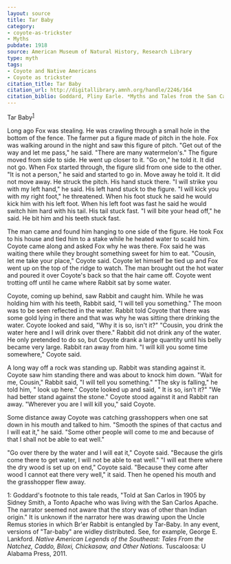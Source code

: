 ```yaml
---
layout: source
title: Tar Baby
category: 
- coyote-as-trickster 
- Myths
pubdate: 1918
source: American Museum of Natural History, Research Library
type: myth
tags:
- Coyote and Native Americans
- Coyote as trickster
citation_title: Tar Baby
citation_url: http://digitallibrary.amnh.org/handle/2246/164
citation_biblio: Goddard, Pliny Earle. *Myths and Tales from the San Carlos Apache. Anthropological Papers of the American Museum of Natural History.* 1918.
---
```

Tar Baby<sup>[1](#myfootnote1)</sup>

Long ago Fox was stealing. He was crawling through a small hole in the bottom of the fence. The farmer put a figure made of pitch in the hole. Fox was walking around in the night and saw this figure of pitch. "Get out of the way and let me pass," he said. "There are many watermelon's." The figure moved from side to side. He went up closer to it. "Go on," he told it. It did not go. When Fox started through, the figure slid from one side to the other. "It is not a person," he said and started to go in. Move away he told it. It did not move away. He struck the pitch. His hand stuck there. "I will strike you with my left hand," he said. His left hand stuck to the figure. "I will kick you with my right foot," he threatened. When his foot stuck he said he would kick him with his left foot. When his left foot was fast he said he would switch him hard with his tail. His tail stuck fast. "I will bite your head off," he said. He bit him and his teeth stuck fast.

The man came and found him hanging to one side of the figure. He took Fox to his house and tied him to a stake while he heated water to scald him. Coyote came along and asked Fox why he was there. Fox said he was waiting there while they brought something sweet for him to eat. "Cousin, let me take your place," Coyote said. Coyote let himself be tied up and Fox went up on the top of the ridge to watch. The man brought out the hot water and poured it over Coyote's back so that the hair came off. Coyote went trotting off until he came where Rabbit sat by some water.

Coyote, coming up behind, saw Rabbit and caught him. While he was holding him with his teeth, Rabbit said, "I will tell you something." The moon was to be seen reflected in the water. Rabbit told Coyote that there was some gold lying in there and that was why he was sitting there drinking the water. Coyote looked and said, "Why it is so, isn't it?" "Cousin, you drink the water here and I will drink over there." Rabbit did not drink any of the water. He only pretended to do so, but Coyote drank a large
quantity until his belly became very large. Rabbit ran away from him. "I will kill you some time somewhere," Coyote said.

A long way off a rock was standing up. Rabbit was standing against it. Coyote saw him standing there and was about to knock him down. "Wait for me, Cousin," Rabbit said, "I will tell you something." "The sky is falling," he told him, " look up here." Coyote looked up and said, " It is so, isn't it?" "We had better stand against the stone." Coyote stood against
it and Rabbit ran away. "Wherever you are I will kill you," said Coyote.

Some distance away Coyote was catching grasshoppers when one sat down in his mouth and talked to him. "Smooth the spines of that cactus and I will eat it," he said. "Some other people will come to me and because of that I shall not be able to eat well." 

"Go over there by the water and I will eat it," Coyote said. "Because the girls come there to get water, I will not
be able to eat well." "I will eat there where the dry wood is set up on end," Coyote said. "Because they come after wood I cannot eat there very well," it said. Then he opened his mouth and the grasshopper flew away.

<a name="myfootnote1">1</a>:  Goddard's footnote to this tale reads, "Told at San Carlos in 1905 by Sidney Smith, a Tonto Apache who was living with the San Carlos Apache. The narrator seemed not aware that the story was of other than Indian origin."  It is unknown if the narrator here was drawing upon the Uncle Remus stories in which Br'er Rabbit is entangled by Tar-Baby. In any event, versions of "Tar-baby" are widley distributed. See, for example, George E. Lankford. *Native American Legends of the Southeast: Tales From the Natchez, Caddo, Biloxi, Chickasaw, and Other Nations.* Tuscaloosa: U Alabama Press, 2011.
